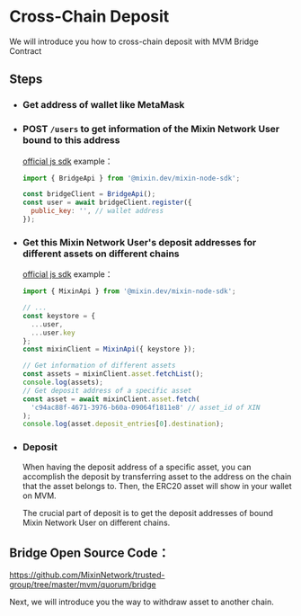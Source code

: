 # Cross-Chain Deposit

We will introduce you how to cross-chain deposit with MVM Bridge Contract

## Steps

* ### Get address of wallet like MetaMask
* ### POST `/users` to get information of the Mixin Network User bound to this address

  [official js sdk](https://github.com/MixinNetwork/bot-api-nodejs-client) example：
  ```javascript
  import { BridgeApi } from '@mixin.dev/mixin-node-sdk';
  
  const bridgeClient = BridgeApi();
  const user = await bridgeClient.register({
    public_key: '', // wallet address
  });
  ```

* ### Get this Mixin Network User's deposit addresses for different assets on different chains

  [official js sdk](https://github.com/MixinNetwork/bot-api-nodejs-client) example：
  ```javascript
  import { MixinApi } from '@mixin.dev/mixin-node-sdk'; 
  
  // ...
  const keystore = {
    ...user,
    ...user.key
  };
  const mixinClient = MixinApi({ keystore });
  
  // Get information of different assets
  const assets = mixinClient.asset.fetchList();
  console.log(assets);
  // Get deposit address of a specific asset
  const asset = await mixinClient.asset.fetch(
    'c94ac88f-4671-3976-b60a-09064f1811e8' // asset_id of XIN
  );
  console.log(asset.deposit_entries[0].destination);
  ```

* ### Deposit

  When having the deposit address of a specific asset, 
  you can accomplish the deposit by transferring asset to the address on the chain that the asset belongs to.
  Then, the ERC20 asset will show in your wallet on MVM.

  The crucial part of deposit is to get the deposit addresses of bound Mixin Network User on different chains.

## Bridge Open Source Code：

<https://github.com/MixinNetwork/trusted-group/tree/master/mvm/quorum/bridge>

Next, we will introduce you the way to withdraw asset to another chain.
